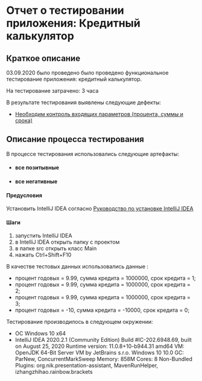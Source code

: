 # Отчет о тестировании приложения: Кредитный калькулятор
## Краткое описание
03.09.2020 было проведено было проведено функциональное тестирование приложения: кредитный калькулятор.

На тестирование затрачено: 3 часа

В результате тестирования выявлены следующие дефекты:

* [Необходим контроль входящих параметров (процента, суммы и срока)]()

## Описание процесса тестирования
В процессе тестирования использовались следующие артефакты:

- #### все позитывные
- #### все негативные 

#### Предусловия 
Установить IntelliJ IDEA согласно 
[Руководство по установке IntelliJ IDEA](https://github.com/netology-code/javaqa-homeworks/blob/master/intro/idea.md)

#### Шаги
1. запустить IntelliJ IDEA
1. в IntelliJ IDEA открыть папку с проектом
1. в папке src открыть класс Main
1. нажать Ctrl+Shift+F10

В качестве тестовых данных использовались данные :

- процент годовых = 9.99, сумма кредита = 1000000, срок кредита = 1;
- процент годовых = 9.99, сумма кредита = 1000000, срок кредита = 2;
- процент годовых = 9.99, сумма кредита = 1000000, срок кредита = 3;
- процент годовых = -10, сумма кредита = -10000, срок кредита = 0;

Тестирование производилось в следующем окружении:

- ОС Windows 10 x64
- IntelliJ IDEA 2020.2.1 (Community Edition)
Build #IC-202.6948.69, built on August 25, 2020
Runtime version: 11.0.8+10-b944.31 amd64
VM: OpenJDK 64-Bit Server VM by JetBrains s.r.o.
Windows 10 10.0
GC: ParNew, ConcurrentMarkSweep
Memory: 858M
Cores: 8
Non-Bundled Plugins: org.nik.presentation-assistant, MavenRunHelper, izhangzhihao.rainbow.brackets
